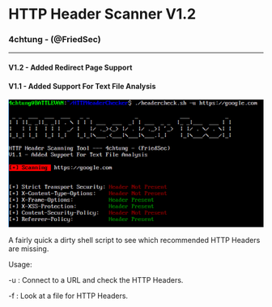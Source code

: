 # HTTP Header Scanner V1.2
### 4chtung - (@FriedSec)
-----------
#### V1.2 - Added Redirect Page Support 
#### V1.1 - Added Support For Text File Analysis

![HeaderCheck](/HeaderCheck.PNG)

A fairly quick a dirty shell script to see which recommended HTTP Headers are missing.

Usage: 

-u <URL>  : Connect to a URL and check the HTTP Headers.

-f <FILE> : Look at a file for HTTP Headers.


